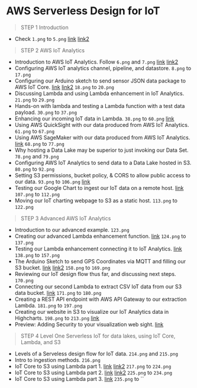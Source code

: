 # AWS Serverless Design for IoT

>STEP 1 
>Introduction 

- Check `1.png` to `5.png` [link](https://aws.amazon.com/about-aws/whats-new/2018/02/aws-iot-core-now-supports-mqtt-connections-with-certificate-based-client-authentication-on-port-443/)
[link2](https://github.com/sborsay/AWS-IoT/blob/master/AWSCLI_Payload_Tester)

>STEP 2 
>AWS IoT Analytics 

- Introduction to AWS IoT Analytics. Follow `6.png` and `7.png` [link](https://docs.aws.amazon.com/iotanalytics/)
[link2](https://docs.aws.amazon.com/iotanalytics/latest/userguide/quickstart.html)
- Configuring AWS IoT analytics channel, pipeline, and datastore. 
`8.png` to `17.png`
- Configuring our Arduino sketch to send sensor JSON data package to AWS IoT Core.
[link](https://github.com/sborsay/Serverless-IoT-on-AWS/blob/master/simPub_ESP8266.ino)
[link2](https://github.com/sborsay/Serverless-IoT-on-AWS/blob/master/simPub_ESP32.ino)
`18.png` to `20.png`
- Discussing Lambda and using Lambda enhancement in IoT Analytics.
`21.png` to `29.png`
- Hands-on with lambda and testing a Lambda function with a test data payload.
`30.png` to `37.png`
- Enhancing our incoming IoT data in Lambda.
`38.png` to `60.png`
[link](https://github.com/sborsay/Serverless-IoT-on-AWS/blob/master/myNode_IoT_Lambda)
- Using AWS QuickSight with our data produced from AWS IoT Analytics. 
`61.png` to `67.png`
- Using AWS SageMaker with our data produced from AWS IoT Analytics.
[link](https://github.com/sborsay/AWS-IoT/blob/master/AWS_Pandas_Sagemaker.py)
`68.png` to `77.png`
- Why hosting a Data Lake may be superior to just invoking our Data Set.
`78.png` and `79.png`
- Configuring AWS IoT Analytics to send data to a Data Lake hosted in S3.
`80.png` to `92.png`
- Setting S3 permissions, bucket policy, & CORS to allow public access to our data.
`93.png` to `106.png`
[link](https://github.com/sborsay/Serverless-IoT-on-AWS/tree/master/PublicBucket)
- Testing our Google Chart to ingest our IoT data on a remote host.
[link](https://github.com/sborsay/Serverless-IoT-on-AWS/blob/master/GoogleCharts_CSV.html)
`107.png` to `112.png`
- Moving our IoT charting webpage to S3 as a static host.
`113.png` to `122.png`

>STEP 3
>Advanced AWS IoT Analytics 

- Introduction to our advanced example. 
`123.png`
- Creating our advanced Lambda enhancement function.
[link](https://github.com/sborsay/Serverless-IoT-on-AWS/blob/master/Advanced_IoTAnalytics/transformLambda.js)
`124.png` to `137.png`
- Testing our Lambda enhancement connecting it to IoT Analytics.
[link](https://github.com/sborsay/Serverless-IoT-on-AWS/blob/master/Advanced_IoTAnalytics/test_payload.json)
`138.png` to `157.png`
- The Arduino Sketch to send GPS Coordinates via MQTT and filling our S3 bucket.
[link](https://github.com/sborsay/Serverless-IoT-on-AWS/blob/master/Advanced_IoTAnalytics/GPS_Sketch_ESP32.ino)
[link2](https://github.com/sborsay/Serverless-IoT-on-AWS/blob/master/Advanced_IoTAnalytics/GPS_Sketch_ESP8266.ino)
`158.png` to `169.png`
- Reviewing our IoT design flow thus far, and discussing next steps.
`170.png` 
- Connecting our second Lambda to extract CSV IoT data from our S3 data bucket.
[link](https://github.com/sborsay/Serverless-IoT-on-AWS/blob/master/Advanced_IoTAnalytics/extract_csv-data-Lambda.js)
`171.png` to `180.png`
- Creating a REST API endpoint with AWS API Gateway to our extraction Lambda.
`181.png` to `197.png`
- Creating our website in S3 to visualize our IoT Analytics data in Highcharts.
`198.png` to `213.png`
[link](https://github.com/sborsay/Serverless-IoT-on-AWS/blob/master/Advanced_IoTAnalytics/index.html)
- Preview: Adding Security to your visualization web sight.
[link](https://github.com/sborsay/Serverless-IoT-on-AWS/blob/master/Advanced_IoTAnalytics/API_Key_Secured_index.html)

>STEP 4
>Level One Serverless IoT for data lakes, using IoT Core, Lambda, and S3

- Levels of a Serveless design flow for IoT data.
`214.png` and `215.png`
- Intro to ingestion methods.
`216.png`
- IoT Core to S3 using Lambda part 1.
[link](https://github.com/sborsay/Serverless-IoT-on-AWS/blob/master/S3lambdaManyFolders.js)
[link2](https://github.com/sborsay/Serverless-IoT-on-AWS/tree/master/PublicBucket)
`217.png` to `224.png`
- IoT Core to S3 using Lambda part 2.
[link](https://github.com/sborsay/Serverless-IoT-on-AWS/blob/master/ESP8266-to-AWS-IoT)
[link2](https://github.com/sborsay/Serverless-IoT-on-AWS/blob/master/ESP32-to-AWS-IoT)
`225.png` to `234.png`
- IoT Core to S3 using Lambda part 3. 
[link](https://github.com/sborsay/Serverless-IoT-on-AWS/blob/master/myS3lambda.js)
`235.png` to ``